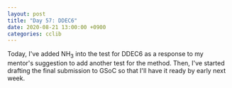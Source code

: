 ```yaml
---
layout: post
title: "Day 57: DDEC6"
date: 2020-08-21 13:00:00 +0900
categories: cclib
---
```


Today, I've added NH<sub>3</sub> into the test for DDEC6 as a response to my mentor's suggestion to add another test for the method. Then, I've started drafting the final submission to GSoC so that I'll have it ready by early next week.

